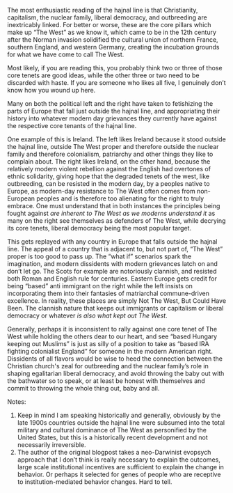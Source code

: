 The most enthusiastic reading of the hajnal line is that Christianity, capitalism, the nuclear family, liberal democracy, and outbreeding are inextricably linked. For better or worse, these are the core pillars which make up “The West” as we know it, which came to be in the 12th century after the Norman invasion solidified the cultural union of northern France, southern England, and western Germany, creating the incubation grounds for what we have come to call The West.

Most likely, if you are reading this, you probably think two or three of those core tenets are good ideas, while the other three or two need to be discarded with haste. If you are someone who likes all five, I genuinely don’t know how you wound up here.

Many on both the political left and the right have taken to fetishizing the parts of Europe that fall just outside the hajnal line, and appropriating their history into whatever modern day grievances they currently have against the respective core tenants of the hajnal line.

One example of this is Ireland. The left likes Ireland because it stood outside the hajnal line, outside The West proper and therefore outside the nuclear family and therefore colonialism, patriarchy and other things they like to complain about. The right likes Ireland, on the other hand, because the relatively modern violent rebellion against the English had overtones of ethnic solidarity, giving hope that the degraded tenets of the west, like outbreeding, can be resisted in the modern day, by a peoples native to Europe, as modern-day resistance to The West often comes from non-European peoples and is therefore too alienating for the right to truly embrace. One must understand that in both instances the principles being fought against *are inherent to The West as we moderns understand it* as many on the right see themselves as defenders of The West, while decrying its core tenets, liberal democracy being the most popular target. 

This gets replayed with any country in Europe that falls outside the hajnal line. The appeal of a country that is adjacent to, but not part of, “The West” proper is too good to pass up. The “what if” scenarios spark the imagination, and modern dissidents with modern grievances latch on and don’t let go. The Scots for example are notoriously clannish, and resisted both Roman and English rule for centuries. Eastern Europe gets credit for being “based” anti immigrant on the right while the left insists on incorporating them into their fantasies of matriarchal commune-driven excellence. In reality, these places are simply Not The West, But Could Have Been. The clannish nature that keeps out immigrants or capitalism or liberal democracy or whatever *is also what kept out The West*. 

Generally, perhaps it is inconsistent to rally against one core tenet of The West while holding the others dear to our heart, and see “based Hungary keeping out Muslims” is just as silly of a position to take as “based IRA fighting colonialist England” for someone in the modern American right. Dissidents of all flavors would be wise to heed the connection between the Christian church's zeal for outbreeding and the nuclear family’s role in shaping egalitarian liberal democracy, and avoid throwing the baby out with the bathwater so to speak, or at least be honest with themselves and commit to throwing the whole thing out, baby and all.

Notes:
1. Keep in mind I am speaking historically and generally, obviously by the late 1900s countries outside the hajnal line were subsumed into the total military and cultural dominance of The West as personified by the United States, but this is a historically recent development and not necessarily irreversible.
2. The author of the original blogpost takes a neo-Darwinist evopsych approach that I don’t think is really necessary to explain the outcomes, large scale institutional incentives are sufficient to explain the change in behavior. Or perhaps it selected for genes of people who are receptive to institution-mediated behavior changes. Hard to tell.